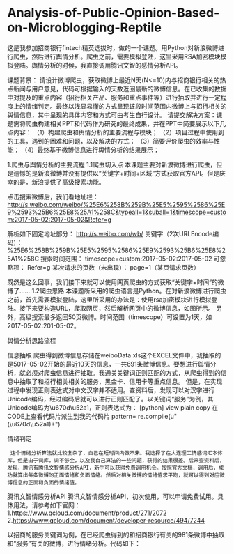 # Analysis-of-Public-Opinion-Based-on-Microblogging-Reptile
这是我参加招商银行fintech精英选拔时，做的一个课题。用Python对新浪微博进行爬虫，然后进行舆情分析。爬虫之前，需要模拟登陆，这里采用RSA加密模块模拟登陆。舆情分析的时候，我直接调用腾讯文智的感情分析API。


课题背景： 请设计微博爬虫，获取微博上最近N天(N<=10)内与招商银行相关的热点新闻与用户意见，代码可根据输入的天数返回最新的微博信息。在已收集的数据中对提及的重点内容（招行相关产品、服务和重点事件等）进行抽取并进行一定程度上的情绪判定。最终以浅显易懂的方式呈现该段时间范围内微博上与招行相关的舆情信息，其中呈现的具体内容和方式可由考生自行设计。
请提交解决方案：课题需将爬虫构建相关PPT和代码作为研究的最终成果，并在PPT中简要展示以下几点内容：
（1）构建爬虫和舆情分析的主要流程与模块；
（2）项目过程中使用到的工具，遇到的困难和问题，以及解决的方式；
（3）简要评价爬虫的效率与性能；
（4）最终基于微博信息进行舆情分析的结果展示；



1.爬虫与舆情分析的主要流程
1.1爬虫切入点
本课题主要对新浪微博进行爬虫，但是遗憾的是新浪微博并没有提供以“关键字+时间+区域”方式获取官方API。但是庆幸的是，新浪提供了高级搜索功能。

           


点击搜索微博后，我们看地址栏：
http://s.weibo.com/weibo/%25E6%258B%259B%25E5%2595%2586%25E9%2593%25B6%25E8%25A1%258C&typeall=1&suball=1&timescope=custom:2017-05-02:2017-05-02&Refer=g

解析如下固定地址部分：      http://s.weibo.com/wb/
关键字（2次URLEncode编码）：  %25E6%258B%259B%25E5%2595%2586%25E9%2593%25B6%25E8%25A1%258C
搜索时间范围：           timescope=custom:2017-05-02:2017-05-02
可忽略项：             Refer=g
某次请求的页数（未出现）：  page=1（某页请求页数）

既然是这么回事，我们接下来就可以使用网页爬虫的方式获取“关键字+时间”的微博了……
1.2爬虫思路
本课题所采用的爬虫语言是Python。在对新浪微博进行爬虫之前，首先需要模拟登陆，这里所采用的办法是：使用rsa加密模块进行模拟登陆。接下来要构造URL，爬取网页，然后解析网页中的微博信息，如图所示。
另外，高级搜索最多返回50页微博。时间范围（timescope）可设置为1天，如2017-05-02:201-05-02。

舆情分析思路流程
                         
信息抽取
爬虫得到微博信息存储在weiboData.xls这个EXCEL文件中，我抽取的是5017-05-02开始的最近10天的信息，一共691条微博信息。要想进行舆情分析，就必须对爬虫信息进行抽取。我通关关键词正则匹配的方式，从爬虫得到的信息中抽取了和招行相关相关的服务，黑金卡、信用卡等重点信息。
但是，在实现过程中发现正则表达式对中文汉字并不适用。查资料后，发现可以对汉字进行Unicode编码，经过编码后就可以进行正则匹配了。以关键词“服务”为例，其Unicode编码为\u670d\u52a1，正则表达式为：
[python] view plain copy 在CODE上查看代码片派生到我的代码片
pattern= re.compile(u"(\u670d\u52a1)+")  


情绪判定

     这个情绪分析算法就比较复杂了，自己在短时间内做不来。我选择了在大连理工情感词汇本体库，但是由于词库，词不够全，以及我自己算法的一些问题，获得的结果很差。后来查资料后，发现，腾讯有腾讯文智情感分析API，新手可以获得免费调用机会。按照官方文档，调用后，成功就算出每条微博的正面情绪和负面情绪。然后对相关微博的情绪值求平均，就可以得到对应微博信息的正面和负面的情绪值。

腾讯文智情感分析API
    腾讯文智情感分析API，初次使用，可以申请免费试用。具体用法，请参考如下官网：
1.https://www.qcloud.com/document/product/271/2072
2.https://www.qcloud.com/document/developer-resource/494/7244


以招商的服务关键词为例，在已经爬虫得到的和招商银行有关的981条微博中抽取
和“服务”有关的微博，进行情绪分析。代码如下：
